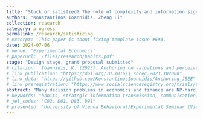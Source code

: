 ```yaml
---
title: "Stuck or satisfied? The role of complexity and information signals on stopping times in difficult financial decisions"
authors: "Konstantinos Ioannidis, Zheng Li"
collection: research
category: progress
permalink: /research/satisficing
# excerpt: 'This paper is about fixing template issue #693.'
date: 2024-07-06
# venue: 'Experimental Economics'
# paperurl: '/files/research/habits.pdf'
stage: "Design stage, grant proposal submitted"
# citation: 'Ioannidis, K. (2023). Anchoring on valuations and perceived informativeness. <i>Journal of Behavioral and Experimental Economics</i>. 106(102060).'
# link_publication: "https://doi.org/10.1016/j.socec.2023.102060"
# link_data: "https://github.com/KonstantinosIoannidis/Anchoring_JBEE"
# link_preregistration: "https://www.socialscienceregistry.org/trials/6387"
abstract: "Many decision problems in economics and finance are NP-hard, making it difficult to find or verify the optimal solution. Consequently, individuals may over-commit by chasing negligible improvements or under-commit and miss substantial gains, reducing overall efficiency. We investigate how the computational complexity of tasks and access to signals about optimality affect people’s stopping decision in a knapsack-based experiment. Participants face both low- and high- complexity instances and receive no, binary, or value signals regarding how close they are to the optimum. We track participants’ solutions and search times to identify when and how people decide to stop trying. Our results advance understanding of effort allocation in complex economic problems and provide a measure of the value of signals on decision-making."
# keywords: "habits, strategic information transmission, communication, experiment"
# jel_codes: "C92, D01, D83, D91"
# presented: "University of Vienna Behavioral/Experimental Seminar (Vienna, 2024), 14<sup>th</sup> Society for Experimental Finance Conference (Stavanger, 2024)"
---
```


